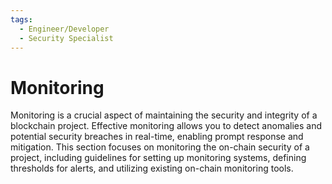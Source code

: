 ```yaml
---
tags:
  - Engineer/Developer
  - Security Specialist
---
```


# Monitoring


Monitoring is a crucial aspect of maintaining the security and integrity of a blockchain project. Effective monitoring allows you to detect anomalies and potential security breaches in real-time, enabling prompt response and mitigation. This section focuses on monitoring the on-chain security of a project, including guidelines for setting up monitoring systems, defining thresholds for alerts, and utilizing existing on-chain monitoring tools.